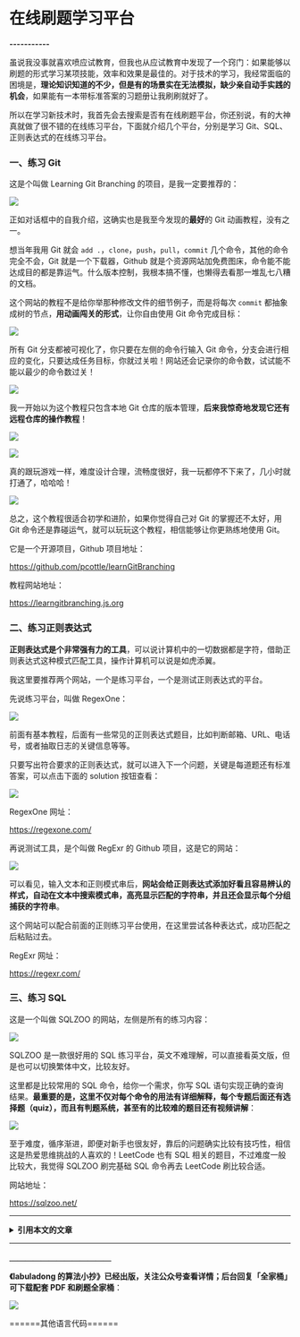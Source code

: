 # 在线刷题学习平台









**-----------**

虽说我没事就喜欢喷应试教育，但我也从应试教育中发现了一个窍门：如果能够以刷题的形式学习某项技能，效率和效果是最佳的。对于技术的学习，我经常面临的困境是，**理论知识知道的不少，但是有的场景实在无法模拟，缺少亲自动手实践的机会**，如果能有一本带标准答案的习题册让我刷刷就好了。

所以在学习新技术时，我首先会去搜索是否有在线刷题平台，你还别说，有的大神真就做了很不错的在线练习平台，下面就介绍几个平台，分别是学习 Git、SQL、正则表达式的在线练习平台。

### 一、练习 Git

这是个叫做 Learning Git Branching 的项目，是我一定要推荐的：

![](https://labuladong.github.io/pictures/online/1.png)

正如对话框中的自我介绍，这确实也是我至今发现的**最好**的 Git 动画教程，没有之一。

想当年我用 Git 就会 `add .`，`clone`，`push`，`pull`，`commit` 几个命令，其他的命令完全不会，Git 就是一个下载器，Github 就是个资源网站加免费图床，命令能不能达成目的都是靠运气。什么版本控制，我根本搞不懂，也懒得去看那一堆乱七八糟的文档。

这个网站的教程不是给你举那种修改文件的细节例子，而是将每次 `commit` 都抽象成树的节点，**用动画闯关的形式**，让你自由使用 Git 命令完成目标：

![](https://labuladong.github.io/pictures/online/2.png)

所有 Git 分支都被可视化了，你只要在左侧的命令行输入 Git 命令，分支会进行相应的变化，只要达成任务目标，你就过关啦！网站还会记录你的命令数，试试能不能以最少的命令数过关！

![](https://labuladong.github.io/pictures/online/3.png)

我一开始以为这个教程只包含本地 Git 仓库的版本管理，**后来我惊奇地发现它还有远程仓库的操作教程**！

![](https://labuladong.github.io/pictures/online/4.png)

![](https://labuladong.github.io/pictures/online/5.png)

真的跟玩游戏一样，难度设计合理，流畅度很好，我一玩都停不下来了，几小时就打通了，哈哈哈！

![](https://labuladong.github.io/pictures/online/6.png)

总之，这个教程很适合初学和进阶，如果你觉得自己对 Git 的掌握还不太好，用 Git 命令还是靠碰运气，就可以玩玩这个教程，相信能够让你更熟练地使用 Git。

它是一个开源项目，Github 项目地址：

https://github.com/pcottle/learnGitBranching

教程网站地址：

https://learngitbranching.js.org

### 二、练习正则表达式

**正则表达式是个非常强有力的工具**，可以说计算机中的一切数据都是字符，借助正则表达式这种模式匹配工具，操作计算机可以说是如虎添翼。

我这里要推荐两个网站，一个是练习平台，一个是测试正则表达式的平台。

先说练习平台，叫做 RegexOne：

![](https://labuladong.github.io/pictures/online/9.png)

前面有基本教程，后面有一些常见的正则表达式题目，比如判断邮箱、URL、电话号，或者抽取日志的关键信息等等。

只要写出符合要求的正则表达式，就可以进入下一个问题，关键是每道题还有标准答案，可以点击下面的 solution 按钮查看：

![](https://labuladong.github.io/pictures/online/10.png)

RegexOne 网址：

https://regexone.com/

再说测试工具，是个叫做 RegExr 的 Github 项目，这是它的网站：

![](https://labuladong.github.io/pictures/online/11.png)

可以看见，输入文本和正则模式串后，**网站会给正则表达式添加好看且容易辨认的样式，自动在文本中搜索模式串，高亮显示匹配的字符串，并且还会显示每个分组捕获的字符串**。

这个网站可以配合前面的正则练习平台使用，在这里尝试各种表达式，成功匹配之后粘贴过去。

RegExr 网址：

https://regexr.com/

### 三、练习 SQL

这是一个叫做 SQLZOO 的网站，左侧是所有的练习内容：

![](https://labuladong.github.io/pictures/online/7.png)

SQLZOO 是一款很好用的 SQL 练习平台，英文不难理解，可以直接看英文版，但是也可以切换繁体中文，比较友好。

这里都是比较常用的 SQL 命令，给你一个需求，你写 SQL 语句实现正确的查询结果。**最重要的是，这里不仅对每个命令的用法有详细解释，每个专题后面还有选择题（quiz），而且有判题系统，甚至有的比较难的题目还有视频讲解**：

![](https://labuladong.github.io/pictures/online/8.png)

至于难度，循序渐进，即便对新手也很友好，靠后的问题确实比较有技巧性，相信这是热爱思维挑战的人喜欢的！LeetCode 也有 SQL 相关的题目，不过难度一般比较大，我觉得 SQLZOO 刷完基础 SQL 命令再去 LeetCode 刷比较合适。

网站地址：

https://sqlzoo.net/



<hr>
<details class="hint-container details">
<summary><strong>引用本文的文章</strong></summary>

 - [我用四个命令概括了 Git 的所有套路](https://labuladong.github.io/article/fname.html?fname=git常用命令)

</details><hr>





**＿＿＿＿＿＿＿＿＿＿＿＿＿**

**《labuladong 的算法小抄》已经出版，关注公众号查看详情；后台回复「**全家桶**」可下载配套 PDF 和刷题全家桶**：

![](https://labuladong.github.io/pictures/souyisou2.png)

======其他语言代码======